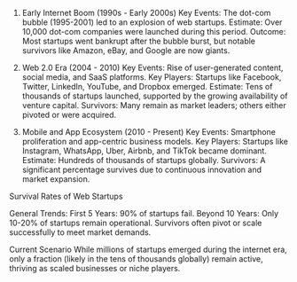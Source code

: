 1. Early Internet Boom (1990s - Early 2000s)
Key Events: The dot-com bubble (1995-2001) led to an explosion of web startups.
Estimate: Over 10,000 dot-com companies were launched during this period.
Outcome: Most startups went bankrupt after the bubble burst, but notable survivors like Amazon, eBay, and Google are now giants.

2. Web 2.0 Era (2004 - 2010)
Key Events: Rise of user-generated content, social media, and SaaS platforms.
Key Players: Startups like Facebook, Twitter, LinkedIn, YouTube, and Dropbox emerged.
Estimate: Tens of thousands of startups launched, supported by the growing availability of venture capital.
Survivors: Many remain as market leaders; others either pivoted or were acquired.

3. Mobile and App Ecosystem (2010 - Present)
Key Events: Smartphone proliferation and app-centric business models.
Key Players: Startups like Instagram, WhatsApp, Uber, Airbnb, and TikTok became dominant.
Estimate: Hundreds of thousands of startups globally.
Survivors: A significant percentage survives due to continuous innovation and market expansion.

Survival Rates of Web Startups

General Trends:
First 5 Years: 90% of startups fail.
Beyond 10 Years: Only 10-20% of startups remain operational.
Survivors often pivot or scale successfully to meet market demands.

Current Scenario
While millions of startups emerged during the internet era, only a fraction (likely in the tens of thousands globally) remain active, thriving as scaled businesses or niche players.
